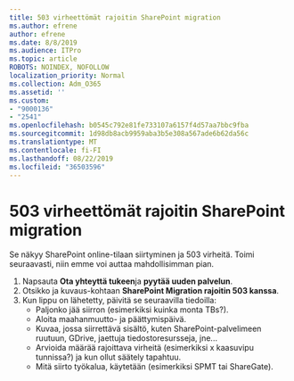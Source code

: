 ```yaml
---
title: 503 virheettömät rajoitin SharePoint migration
ms.author: efrene
author: efrene
ms.date: 8/8/2019
ms.audience: ITPro
ms.topic: article
ROBOTS: NOINDEX, NOFOLLOW
localization_priority: Normal
ms.collection: Adm_O365
ms.assetid: ''
ms.custom:
- "9000136"
- "2541"
ms.openlocfilehash: b0545c792e81fe733107a6157f4d57aa7bbc9fba
ms.sourcegitcommit: 1d98db8acb9959aba3b5e308a567ade6b62da56c
ms.translationtype: MT
ms.contentlocale: fi-FI
ms.lasthandoff: 08/22/2019
ms.locfileid: "36503596"
---
```

# <a name="sharepoint-migration-throttling-with-503-errors"></a>503 virheettömät rajoitin SharePoint migration

Se näkyy SharePoint online-tilaan siirtyminen ja 503 virheitä. Toimi seuraavasti, niin emme voi auttaa mahdollisimman pian. 

1. Napsauta **Ota yhteyttä tukeen**ja **pyytää uuden palvelun**.
2. Otsikko ja kuvaus-kohtaan **SharePoint Migration rajoitin 503 kanssa**.
3. Kun lippu on lähetetty, päivitä se seuraavilla tiedoilla:
    - Paljonko jää siirron (esimerkiksi kuinka monta TBs?).
    - Aloita maahanmuutto- ja päättymispäivä.
    - Kuvaa, jossa siirrettävä sisältö, kuten SharePoint-palvelimeen ruutuun, GDrive, jaettuja tiedostoresursseja, jne...
    - Arvioida määrää rajoittava virheitä (esimerkiksi x kaasuvipu tunnissa?) ja kun ollut säätely tapahtuu.
    - Mitä siirto työkalua, käytetään (esimerkiksi SPMT tai ShareGate).



